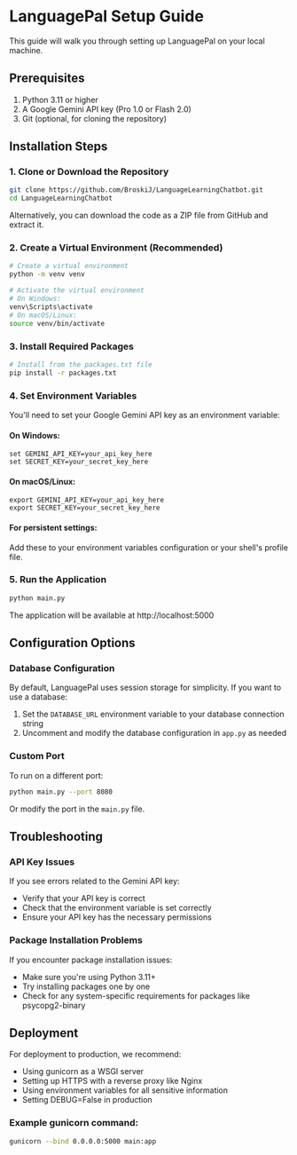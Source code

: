 # LanguagePal Setup Guide

This guide will walk you through setting up LanguagePal on your local machine.

## Prerequisites

1. Python 3.11 or higher
2. A Google Gemini API key (Pro 1.0 or Flash 2.0)
3. Git (optional, for cloning the repository)

## Installation Steps

### 1. Clone or Download the Repository

```bash
git clone https://github.com/BroskiJ/LanguageLearningChatbot.git
cd LanguageLearningChatbot
```

Alternatively, you can download the code as a ZIP file from GitHub and extract it.

### 2. Create a Virtual Environment (Recommended)

```bash
# Create a virtual environment
python -m venv venv

# Activate the virtual environment
# On Windows:
venv\Scripts\activate
# On macOS/Linux:
source venv/bin/activate
```

### 3. Install Required Packages

```bash
# Install from the packages.txt file
pip install -r packages.txt
```

### 4. Set Environment Variables

You'll need to set your Google Gemini API key as an environment variable:

#### On Windows:
```
set GEMINI_API_KEY=your_api_key_here
set SECRET_KEY=your_secret_key_here
```

#### On macOS/Linux:
```
export GEMINI_API_KEY=your_api_key_here
export SECRET_KEY=your_secret_key_here
```

#### For persistent settings:
Add these to your environment variables configuration or your shell's profile file.

### 5. Run the Application

```bash
python main.py
```

The application will be available at http://localhost:5000

## Configuration Options

### Database Configuration

By default, LanguagePal uses session storage for simplicity. If you want to use a database:

1. Set the `DATABASE_URL` environment variable to your database connection string
2. Uncomment and modify the database configuration in `app.py` as needed

### Custom Port

To run on a different port:

```bash
python main.py --port 8080
```

Or modify the port in the `main.py` file.

## Troubleshooting

### API Key Issues

If you see errors related to the Gemini API key:
- Verify that your API key is correct
- Check that the environment variable is set correctly
- Ensure your API key has the necessary permissions

### Package Installation Problems

If you encounter package installation issues:
- Make sure you're using Python 3.11+
- Try installing packages one by one
- Check for any system-specific requirements for packages like psycopg2-binary

## Deployment

For deployment to production, we recommend:
- Using gunicorn as a WSGI server
- Setting up HTTPS with a reverse proxy like Nginx
- Using environment variables for all sensitive information
- Setting DEBUG=False in production

### Example gunicorn command:

```bash
gunicorn --bind 0.0.0.0:5000 main:app
```